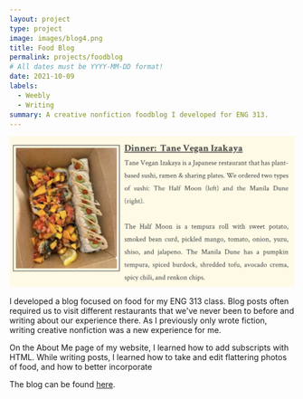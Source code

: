 ```yaml
---
layout: project
type: project
image: images/blog4.png
title: Food Blog
permalink: projects/foodblog
# All dates must be YYYY-MM-DD format!
date: 2021-10-09
labels:
  - Weebly
  - Writing
summary: A creative nonfiction foodblog I developed for ENG 313. 
---
```


<img class="ui large right floated rounded image" src="../images/blog1.png">

I developed a blog focused on food for my ENG 313 class. Blog posts often required us to visit different restaurants that we've never been to before and writing about our experience there. As I previously only wrote fiction, writing creative nonfiction was a new experience for me. 

On the About Me page of my website, I learned how to add subscripts with HTML. While writing posts, I learned how to take and edit flattering photos of food, and how to better incorporate 

The blog can be found [here](https://carrotcarolcake.weebly.com/).

